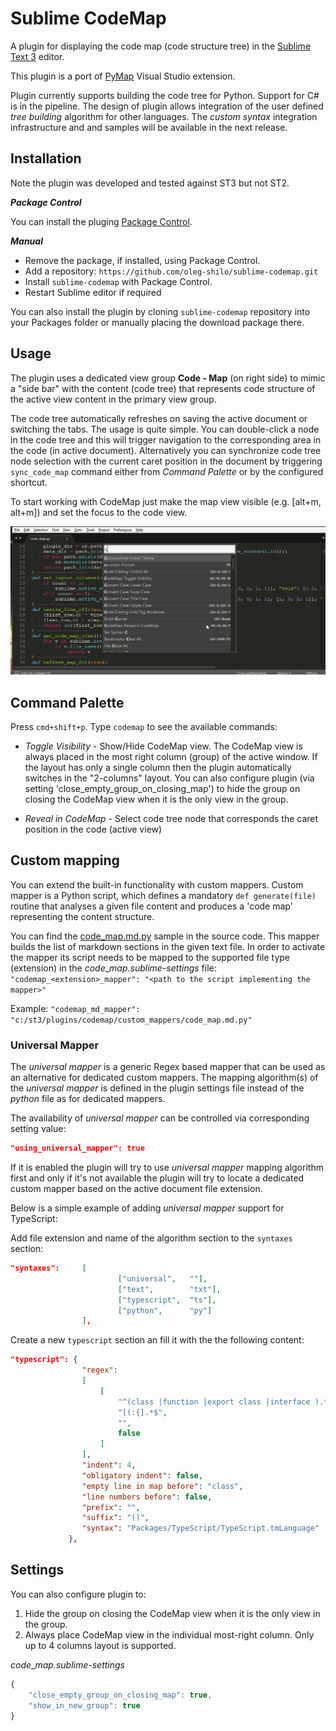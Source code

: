 # Sublime CodeMap

A plugin for displaying the code map (code structure tree) in the [Sublime Text 3](http://sublimetext.com "Sublime Text") editor.

This plugin is a port of [PyMap](https://marketplace.visualstudio.com/items?itemName=OlegShilo.PyMap) Visual Studio extension. 

Plugin currently supports building the code tree for Python. Support for C# is in the pipeline. The design of plugin allows integration of the user defined _tree building_ algorithm for other languages. The _custom syntax_ integration infrastructure and and samples will  be available in the next release. 

## Installation

Note the plugin was developed and tested against ST3 but not ST2.

*__Package Control__*

You can install the pluging [Package Control](https://packagecontrol.io/packages/CodeMap).

*__Manual__*

* Remove the package, if installed, using Package Control.
* Add a repository: `https://github.com/oleg-shilo/sublime-codemap.git`
* Install `sublime-codemap` with Package Control. 
* Restart Sublime editor if required

You can also install the plugin by cloning `sublime-codemap` repository into your Packages folder or manually placing the download package there.

## Usage
The plugin uses a dedicated view group __Code - Map__ (on right side) to mimic a "side bar" with the content (code tree) that represents code structure of the active view content in the primary view group. 

The code tree automatically refreshes on saving the active document or switching the tabs. The usage is quite simple. You can double-click a node in the code tree and this will trigger navigation to the corresponding area in the code (in active document). Alternatively you can synchronize code tree node selection with the current caret position in the document by triggering `sync_code_map` command either from _Command Palette_ or by the configured shortcut.

To start working with CodeMap just make the map view visible (e.g. [alt+m, alt+m]) and set the focus to the code view.

![](images/image1.gif)

## Command Palette

Press `cmd+shift+p`. Type `codemap` to see the available commands:

* *Toggle Visibility* - Show/Hide CodeMap view. 
The CodeMap view is always placed in the most right column (group) of the active window. If the layout has only a single column then the plugin automatically switches in the "2-columns" layout. You can also configure plugin (via setting 'close_empty_group_on_closing_map') to hide the group on closing the CodeMap view when it is the only view in the group.

* *Reveal in CodeMap* - Select code tree node that corresponds the caret position in the code (active view)

## Custom mapping

You can extend the built-in functionality with custom mappers. Custom mapper is a Python script, which defines a mandatory `def generate(file)` routine that analyses a given file content and produces a 'code map' representing the content structure. 

You can find the [code_map.md.py](custom_mappers/code_map.md.py) sample in the source code. This mapper builds the list of markdown sections in the given text file.
In order to activate the mapper its script needs to be mapped to the supported file type (extension) in the _code_\__map.sublime-settings_ file:
`"codemap_<extension>_mapper": "<path to the script implementing the mapper>"`

  Example: `"codemap_md_mapper": "c:/st3/plugins/codemap/custom_mappers/code_map.md.py"`
   
### Universal Mapper

The _universal mapper_ is a generic Regex based mapper that can be used as an alternative for dedicated custom mappers. The mapping algorithm(s) of the _universal mapper_ is defined in the plugin settings file instead of the _python_ file as for dedicated mappers. 

The availability of _universal mapper_ can be controlled via corresponding setting value:

```json
"using_universal_mapper": true
``` 

If it is enabled the plugin will try to use _universal mapper_ mapping algorithm first and only if it's not available the plugin will try to locate a dedicated custom mapper based on the active document file extension.

Below is a simple example of adding _universal mapper_ support for TypeScript:

Add file extension and name of the algorithm section to the `syntaxes` section:
```json
"syntaxes":     [
                        ["universal",   ""],
                        ["text",        "txt"],
                        ["typescript",  "ts"],
                        ["python",      "py"]
                ],
```

Create a new `typescript` section an fill it with the the following content:  
```json
"typescript": {
                "regex":
                [
                    [
                        "^(class |function |export class |interface ).*$",
                        "[(:{].*$",
                        "",
                        false
                    ]
                ],
                "indent": 4,
                "obligatory indent": false,
                "empty line in map before": "class",
                "line numbers before": false,
                "prefix": "",
                "suffix": "()",
                "syntax": "Packages/TypeScript/TypeScript.tmLanguage"
             },
```  

## Settings

You can also configure plugin to:
1. Hide the group on closing the CodeMap view when it is the only view in the group.
2. Always place CodeMap view in the individual most-right column. Only up to 4 columns layout is supported.

_code_\__map.sublime-settings_

```js
{
    "close_empty_group_on_closing_map": true, 
    "show_in_new_group": true
}
```
